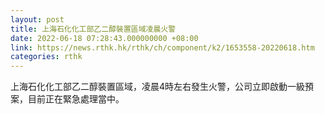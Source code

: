 ```yaml
---
layout: post
title: 上海石化化工部乙二醇裝置區域凌晨火警
date: 2022-06-18 07:28:43.000000000 +08:00
link: https://news.rthk.hk/rthk/ch/component/k2/1653558-20220618.htm
categories: rthk
---
```


上海石化化工部乙二醇裝置區域，凌晨4時左右發生火警，公司立即啟動一級預案，目前正在緊急處理當中。
